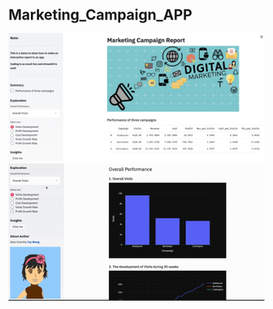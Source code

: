# Marketing_Campaign_APP
!["Home Page"](https://github.com/Ivyw1219/Marketing_Campaign_APP/blob/master/App_Preview.png)
!["APP Preview"](https://github.com/Ivyw1219/Marketing_Campaign_APP/blob/master/app-preview.gif)
